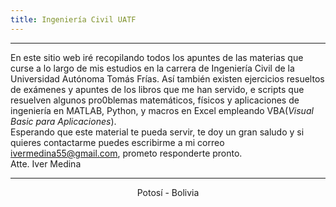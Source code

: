```yaml
---
title: Ingeniería Civil UATF
---
```

***
En este sitio web iré recopilando todos los apuntes de las materias que curse a lo largo de mis estudios en la carrera de Ingeniería Civil de la Universidad Autónoma Tomás Frías. Así también existen ejercicios resueltos de exámenes y apuntes de los libros que me han servido, e scripts que resuelven algunos pro0blemas matemáticos, físicos y aplicaciones de ingeniería en MATLAB, Python, y macros en Excel empleando VBA(_Visual Basic para Aplicaciones_).  
Esperando que este material te pueda servir, te doy un gran saludo y si quieres contactarme puedes escribirme a mi correo ivermedina55@gmail.com, prometo responderte pronto.  
Atte. Iver Medina
***
<center>Potosí - Bolivia</center>

